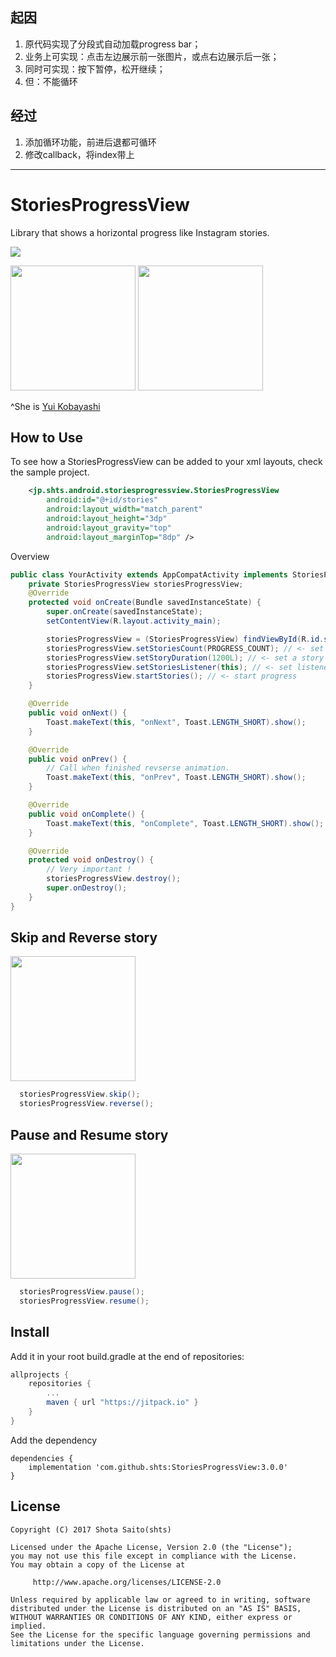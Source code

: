 起因
---

1. 原代码实现了分段式自动加载progress bar；
2. 业务上可实现：点击左边展示前一张图片，或点右边展示后一张；
3. 同时可实现：按下暂停，松开继续；
4. 但：不能循环

经过
---

1. 添加循环功能，前进后退都可循环
2. 修改callback，将index带上

---
StoriesProgressView
===================

Library that shows a horizontal progress like Instagram stories.

[![](https://jitpack.io/v/shts/StoriesProgressView.svg)](https://jitpack.io/#shts/StoriesProgressView)

<img src="image/capture.png" width=200 />

<img src="image/image.gif" width=200 /> 

^She is [Yui Kobayashi](http://www.keyakizaka46.com/s/k46o/artist/07)

How to Use
----

To see how a StoriesProgressView can be added to your xml layouts, check the sample project.

```xml
    <jp.shts.android.storiesprogressview.StoriesProgressView
        android:id="@+id/stories"
        android:layout_width="match_parent"
        android:layout_height="3dp"
        android:layout_gravity="top"
        android:layout_marginTop="8dp" />
```
Overview

```java
public class YourActivity extends AppCompatActivity implements StoriesProgressView.StoriesListener {
    private StoriesProgressView storiesProgressView;
    @Override
    protected void onCreate(Bundle savedInstanceState) {
        super.onCreate(savedInstanceState);
        setContentView(R.layout.activity_main);

        storiesProgressView = (StoriesProgressView) findViewById(R.id.stories);
        storiesProgressView.setStoriesCount(PROGRESS_COUNT); // <- set stories
        storiesProgressView.setStoryDuration(1200L); // <- set a story duration
        storiesProgressView.setStoriesListener(this); // <- set listener
        storiesProgressView.startStories(); // <- start progress
    }

    @Override
    public void onNext() {
        Toast.makeText(this, "onNext", Toast.LENGTH_SHORT).show();
    }

    @Override
    public void onPrev() {
        // Call when finished revserse animation.
        Toast.makeText(this, "onPrev", Toast.LENGTH_SHORT).show();
    }

    @Override
    public void onComplete() {
        Toast.makeText(this, "onComplete", Toast.LENGTH_SHORT).show();
    }

    @Override
    protected void onDestroy() {
        // Very important !
        storiesProgressView.destroy();
        super.onDestroy();
    }
}
```

Skip and Reverse story
---

<img src="image/skip-reverse.gif" width=200 />

```java
  storiesProgressView.skip();
  storiesProgressView.reverse();
```

Pause and Resume story
---
<img src="image/pause-resume.gif" width=200 />

```java
  storiesProgressView.pause();
  storiesProgressView.resume();
```


Install
---

Add it in your root build.gradle at the end of repositories:

```groovy
allprojects {
    repositories {
        ...
        maven { url "https://jitpack.io" }
    }
}

```

Add the dependency

```
dependencies {
    implementation 'com.github.shts:StoriesProgressView:3.0.0'
}

```

License
---

```
Copyright (C) 2017 Shota Saito(shts)

Licensed under the Apache License, Version 2.0 (the "License");
you may not use this file except in compliance with the License.
You may obtain a copy of the License at

     http://www.apache.org/licenses/LICENSE-2.0

Unless required by applicable law or agreed to in writing, software
distributed under the License is distributed on an "AS IS" BASIS,
WITHOUT WARRANTIES OR CONDITIONS OF ANY KIND, either express or implied.
See the License for the specific language governing permissions and
limitations under the License.
```
